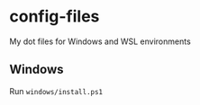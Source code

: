 # config-files

My dot files for Windows and WSL environments

## Windows
Run `windows/install.ps1` 
